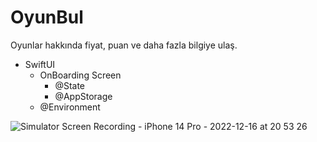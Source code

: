 # OyunBul

Oyunlar hakkında fiyat, puan ve daha fazla bilgiye ulaş.

- SwiftUI
  - OnBoarding Screen
    - @State
    - @AppStorage
  - @Environment

![Simulator Screen Recording - iPhone 14 Pro - 2022-12-16 at 20 53 26](https://user-images.githubusercontent.com/117376261/208161017-2405d991-cdb1-4382-bca2-e5897341188a.gif)
